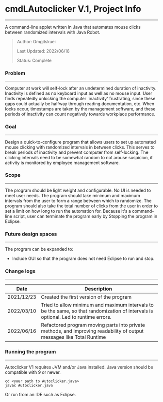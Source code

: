 # cmdLAutoclicker V.1, Project Info
---
A command-line applet written in Java that automates mouse clicks between randomized intervals with Java Robot.
> Author: Omgitskuei
> 
> Last Updated: 2022/06/16
> 
> Status: Complete

### Problem
---
Computer at work will self-lock after an undetermined duration of inactivity.
Inactivity is defined as no keyboard input as well as no mouse input.
User finds repeatedly unlocking the computer 'inactivity' frustrating,
since these gaps could actually be halfway through reading documentation, etc. 
When locks occur, timestamps are taken by the management software, and these 
periods of inactivity can count negatively towards workplace performance.

### Goal
---
Design a quick-to-configure program that allows users to set up automated mouse clicking with randomized intervals 
in between clicks. This serves to break periods of inactivity and prevent computer from self-locking.
The clicking intervals need to be somewhat random to not arouse suspicion, if activity is monitored by employee
management software.

### Scope
---
The program should be light weight and configurable. No UI is needed to meet user needs.
The program should take minimum and maximum intervals from the user to form a range between which to randomize.
The program should also take the total number of clicks from the user in order to set a limit on how long to run 
the automation for. Because it's a command-line script, user can terminate the program early by Stopping the 
program in Eclipse.

### Future design spaces
---
The program can be expanded to:
- Include GUI so that the program does not need Eclipse to run and stop.

### Change logs
---
| Date | Description |
| ------ | ------ |
| 2021/12/23 | Created the first version of the program |
| 2022/03/10 | Tried to allow minimum and maximum intervals to be the same, so that randomization of intervals is optional. Led to runtime errors. |
| 2022/06/16 | Refactored program moving parts into private methods, and improving readability of output messages like Total Runtime

### Running the program
---
Autoclicker V1 requires JVM and/or Java installed. Java version should be compatible with 9 or newer.
```console
cd <your path to Autoclicker.java>
javac Autoclicker.java
```
Or run from an IDE such as Eclipse.